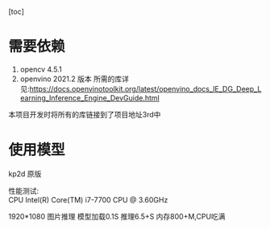 [toc]

#  需要依赖
1. opencv 4.5.1
2. openvino 2021.2 版本 所需的库详见:https://docs.openvinotoolkit.org/latest/openvino_docs_IE_DG_Deep_Learning_Inference_Engine_DevGuide.html

本项目开发时将所有的库链接到了项目地址3rd中

# 使用模型
kp2d 原版

性能测试:   
CPU Intel(R) Core(TM) i7-7700 CPU @ 3.60GHz   

1920*1080 图片推理 模型加载0.1S 推理6.5+S 内存800+M,CPU吃满